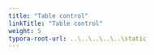 ```yaml
---
title: "Table control"
linkTitle: "Table control"
weight: 5
typora-root-url: ..\..\..\..\..\static
---
```


